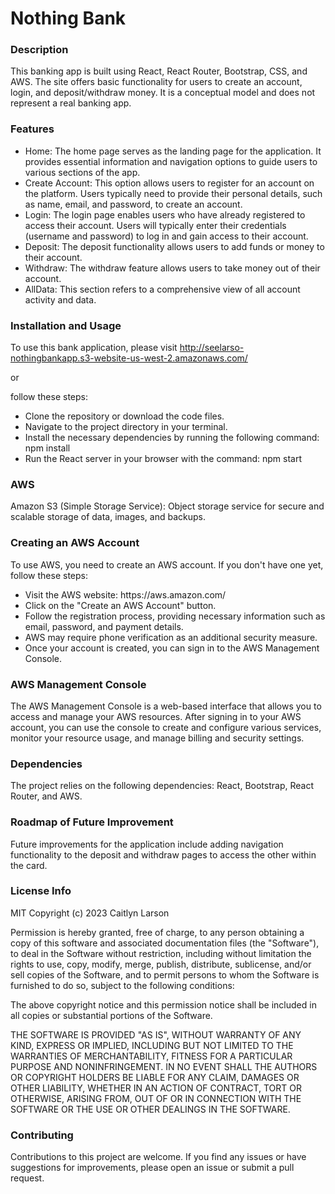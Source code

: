 # Nothing Bank 

### Description

This banking app is built using React, React Router, Bootstrap, CSS, and AWS. The site offers basic functionality for users to create an account, login, and deposit/withdraw money. It is a conceptual model and does not represent a real banking app. 

### Features

<ul>
  <li>Home: The home page serves as the landing page for the application. It provides essential information and navigation options to guide users to various sections of the app.</li>
  <li>Create Account: This option allows users to register for an account on the platform. Users typically need to provide their personal details, such as name, email, and password, to create an account.</li>
  <li>Login: The login page enables users who have already registered to access their account. Users will typically enter their credentials (username and password) to log in and gain access to their account.</li>
  <li>Deposit: The deposit functionality allows users to add funds or money to their account. </li>
  <li>Withdraw: The withdraw feature allows users to take money out of their account.</li>
  <li>AllData: This section refers to a comprehensive view of all account activity and data.</li>
</ul>

### Installation and Usage

To use this bank application, please visit http://seelarso-nothingbankapp.s3-website-us-west-2.amazonaws.com/

or

follow these steps:

  <ul>
    <li>Clone the repository or download the code files.</li>
    <li>Navigate to the project directory in your terminal.</li>
    <li>Install the necessary dependencies by running the following command: npm install</li>
    <li>Run the React server in your browser with the command: npm start</li>
  </ul>

### AWS

Amazon S3 (Simple Storage Service): Object storage service for secure and scalable storage of data, images, and backups.

### Creating an AWS Account

To use AWS, you need to create an AWS account. If you don't have one yet, follow these steps:
<ul>
    <li>Visit the AWS website: https://aws.amazon.com/</li>
    <li>Click on the "Create an AWS Account" button.</li>
    <li>Follow the registration process, providing necessary information such as email, password, and payment details.</li>
    <li>AWS may require phone verification as an additional security measure.</li>
    <li>Once your account is created, you can sign in to the AWS Management Console.</li>
</ul>

### AWS Management Console

The AWS Management Console is a web-based interface that allows you to access and manage your AWS resources. After signing in to your AWS account, you can use the console to create and configure various services, monitor your resource usage, and manage billing and security settings.

### Dependencies

The project relies on the following dependencies: React, Bootstrap, React Router, and AWS.

### Roadmap of Future Improvement

Future improvements for the application include adding navigation functionality to the deposit and withdraw pages to access the other within the card.

### License Info

MIT
Copyright (c) 2023 Caitlyn Larson

Permission is hereby granted, free of charge, to any person obtaining a copy of this software and associated documentation files (the "Software"), to deal in the Software without restriction, including without limitation the rights to use, copy, modify, merge, publish, distribute, sublicense, and/or sell copies of the Software, and to permit persons to whom the Software is furnished to do so, subject to the following conditions:

The above copyright notice and this permission notice shall be included in all copies or substantial portions of the Software.

THE SOFTWARE IS PROVIDED "AS IS", WITHOUT WARRANTY OF ANY KIND, EXPRESS OR IMPLIED, INCLUDING BUT NOT LIMITED TO THE WARRANTIES OF MERCHANTABILITY, FITNESS FOR A PARTICULAR PURPOSE AND NONINFRINGEMENT. IN NO EVENT SHALL THE AUTHORS OR COPYRIGHT HOLDERS BE LIABLE FOR ANY CLAIM, DAMAGES OR OTHER LIABILITY, WHETHER IN AN ACTION OF CONTRACT, TORT OR OTHERWISE, ARISING FROM, OUT OF OR IN CONNECTION WITH THE SOFTWARE OR THE USE OR OTHER DEALINGS IN THE SOFTWARE.

### Contributing

Contributions to this project are welcome. If you find any issues or have suggestions for improvements, please open an issue or submit a pull request.


